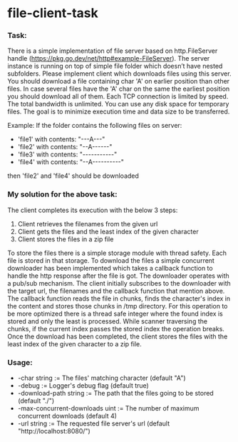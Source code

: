 # file-client-task

### Task:
There is a simple implementation of file server based on http.FileServer handle (https://pkg.go.dev/net/http#example-FileServer).
The server instance is running on top of simple file folder which doesn’t have nested subfolders.
Please implement client which downloads files using this server.
You should download a file containing char 'A' on earlier position than other files.
In case several files have the 'A' char on the same the earliest position you should download all of them.
Each TCP connection is limited by speed. The total bandwidth is unlimited.
You can use any disk space for temporary files.
The goal is to minimize execution time and data size to be transferred.

Example:
If the folder contains the following files on server:
* 'file1' with contents: "---A---"
* 'file2' with contents: "--A------"
* 'file3' with contents: "-----------"
* 'file4' with contents: "--A----------"

then 'file2' and 'file4' should be downloaded

### My solution for the above task:
The client completes its execution with the below 3 steps:
1. Client retrieves the filenames from the given url
2. Client gets the files and the least index of the given character
3. Client stores the files in a zip file

To store the files there is a simple storage module with thread safety. Each file is stored in that storage.
To download the files a simple concurrent downloader has been implemented which takes a callback function
to handle the http response after the file is got. The downloader operates with a pub/sub mechanism.
The client initially subscribes to the downloader with the target url, the filenames and the callback function that mention above.
The callback function reads the file in chunks, finds the character's index in the content and stores those chunks in /tmp directory.
For this operation to be more optimized there is a thread safe integer where the found index is stored and only
the least is processed. While scanner traversing the chunks, if the current index passes the stored index the operation breaks.
Once the download has been completed, the client stores the files with the least index of the given character to a zip file.

### Usage:
* -char string := The files' matching character (default "A")
* -debug := Logger's debug flag (default true)
* -download-path string := The path that the files going to be stored (default "./")
* -max-concurrent-downloads uint := The number of maximum concurrent downloads (default 4)
* -url string := The requested file server's url (default "http://localhost:8080/")
